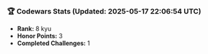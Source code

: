 ### 🏆 Codewars Stats (Updated: 2025-05-17 22:06:54 UTC)

- **Rank:** 8 kyu
- **Honor Points:** 3
- **Completed Challenges:** 1

